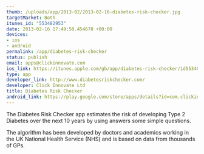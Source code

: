```yaml
--- 
thumb: /uploads/app/2013-02/2013-02-16-diabetes-risk-checker.jpg
targetMarket: Both
itunes_id: "553482953"
date: 2013-02-16 17:49:50.454678 +00:00
devices: 
- ios
- android
permalink: /app/diabetes-risk-checker
status: publish
email: apps@clickinnovate.com
ios_link: https://itunes.apple.com/gb/app/diabetes-risk-checker/id553482953?mt=8
type: app
developer_link: http://www.diabetesriskchecker.com/
developer: Click Innovate Ltd
title: Diabetes Risk Checker
android_link: https://play.google.com/store/apps/details?id=com.clickinnovate.Diabetes
---
```


The Diabetes Risk Checker app estimates the risk of developing Type 2 Diabetes over the next 10 years by using answers some simple questions.

The algorithm has been developed by doctors and academics working in the UK National Health Service (NHS) and is based on data from thousands of GPs.

